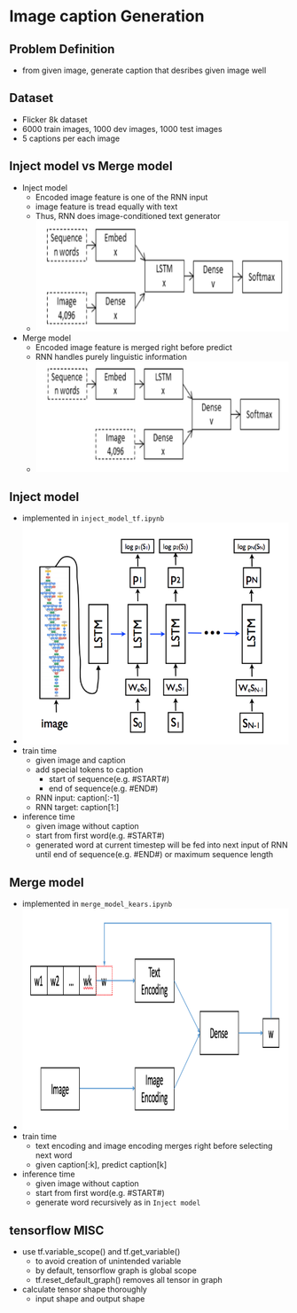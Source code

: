 # Image caption Generation

## Problem Definition
- from given image, generate caption that desribes given image well

## Dataset
- Flicker 8k dataset
- 6000 train images, 1000 dev images, 1000 test images
- 5 captions per each image

## Inject model vs Merge model
- Inject model
    - Encoded image feature is one of the RNN input
    - image feature is tread equally with text
    - Thus, RNN does image-conditioned text generator
    - <img src='./md_imgs/inject.png' width=600 height=200>
- Merge model
    - Encoded image feature is merged right before predict
    - RNN handles purely linguistic information
    - <img src='./md_imgs/merge.png' width=600 height=200>

## Inject model
- implemented in `inject_model_tf.ipynb`
- <img src='./md_imgs/inject_impl.png' width=600 height=400>
- train time
    - given image and caption
    - add special tokens to caption
        - start of sequence(e.g. #START#)
        - end of sequence(e.g. #END#)
    - RNN input: caption[:-1]
    - RNN target: caption[1:]
- inference time
    - given image without caption
    - start from first word(e.g. #START#)
    - generated word at current timestep will be fed into next input of RNN until end of sequence(e.g. #END#) or maximum sequence length

## Merge model
- implemented in `merge_model_kears.ipynb`
- <img src='./md_imgs/merge_impl.png' width=600 height=400>
- train time
    - text encoding and image encoding merges right before selecting next word
    - given caption[:k], predict caption[k]
- inference time
    - given image without caption
    - start from first word(e.g. #START#)
    - generate word recursively as in `Inject model`

## tensorflow MISC
- use tf.variable_scope() and tf.get_variable()
    - to avoid creation of unintended variable
    - by default, tensorflow graph is global scope
    - tf.reset_default_graph() removes all tensor in graph
- calculate tensor shape thoroughly
    - input shape and output shape
